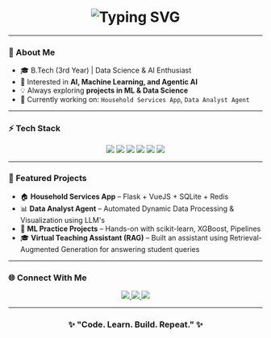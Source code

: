 <!-- Profile README -->

<h1 align="center">
  <img src="https://readme-typing-svg.demolab.com?font=Fira+Code&weight=600&size=30&pause=1000&color=8A2BE2&center=true&vCenter=true&random=false&width=600&lines=Hey%2C+I'm+Deepak+Singh!;AI+%7C+ML+%7C+Data+Science+Enthusiast;Always+Learning+%26+Building" alt="Typing SVG" />
</h1>

---

### 🌌 About Me  
- 🎓 B.Tech (3rd Year) | Data Science & AI Enthusiast  
- 🤖 Interested in **AI, Machine Learning, and Agentic AI**  
- 💡 Always exploring **projects in ML & Data Science**  
- 🔭 Currently working on: `Household Services App`, `Data Analyst Agent`  

---

### ⚡ Tech Stack  
<p align="center">
  <img src="https://img.shields.io/badge/Python-000000?style=for-the-badge&logo=python&logoColor=blue" />
  <img src="https://img.shields.io/badge/Scikit--Learn-000000?style=for-the-badge&logo=scikitlearn&logoColor=purple" />
  <img src="https://img.shields.io/badge/Flask-000000?style=for-the-badge&logo=flask&logoColor=white" />
  <img src="https://img.shields.io/badge/SQLite-000000?style=for-the-badge&logo=sqlite&logoColor=blue" />
  <img src="https://img.shields.io/badge/VueJS-000000?style=for-the-badge&logo=vue.js&logoColor=41B883" />
  <img src="https://img.shields.io/badge/TensorFlow-000000?style=for-the-badge&logo=tensorflow&logoColor=FF6F00" />
</p>

---

### 🚀 Featured Projects  
- 🏠 **Household Services App** – Flask + VueJS + SQLite + Redis  
- 📊 **Data Analyst Agent** – Automated Dynamic Data Processing & Visualization using LLM's  
- 🤖 **ML Practice Projects** – Hands-on with scikit-learn, XGBoost, Pipelines
- 🎓 **Virtual Teaching Assistant (RAG)** – Built an assistant using Retrieval-Augmented Generation for answering student queries
---

### 🌐 Connect With Me  
<p align="center">
  <a href="https://www.linkedin.com/in/Deepaksangh41/" target="_blank">
    <img src="https://img.shields.io/badge/LinkedIn-000000?style=for-the-badge&logo=linkedin&logoColor=0A66C2"/>
  </a>
  <a href="mailto:deepaksangh45@gmail.com">
    <img src="https://img.shields.io/badge/Email-000000?style=for-the-badge&logo=gmail&logoColor=red"/>
  </a>
  <a href="https://github.com/Deepaksangh41git" target="_blank">
    <img src="https://img.shields.io/badge/GitHub-000000?style=for-the-badge&logo=github&logoColor=white"/>
  </a>
</p>

---

<h3 align="center">✨ "Code. Learn. Build. Repeat." ✨</h3>
